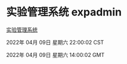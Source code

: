 # 实验管理系统 expadmin
[实验管理系统](http://59.174.26.18:56808/expadmin-782313d2-e1b1-4ea7-932e-3a55e6a1a4d0/)

2022年 04月 09日 星期六 22:00:02 CST

2022年 04月 09日 星期六 14:00:02 GMT
